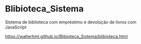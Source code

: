 # Blibioteca_Sistema
Sistema de biblioteca com empréstimo e devolução de livros com JavaScript



https://walterhml.github.io/Blibioteca_Sistema/blibioteca.html
